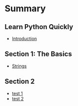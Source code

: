 # Summary

## Learn Python Quickly

* [Introduction](README.md)

## Section 1: The Basics

* [Strings](section-1-the-basics/strings.md)

## Section 2

* [test 1](section-2/test-1.md)
* [test 2](section-2/test-2.md)

